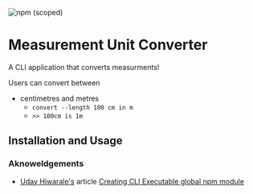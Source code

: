 ![npm (scoped)](https://img.shields.io/npm/v/@akp-13/conversions)

# Measurement Unit Converter

A CLI application that converts measurments!

Users can convert between

-   centimetres and metres
    -   `convert --length 100 cm in m`
    -   `>> 100cm is 1m`

## Installation and Usage

### Aknoweldgements

-   [Uday Hiwarale's](https://medium.com/@thatisuday) article [Creating CLI Executable global npm module](https://medium.com/jspoint/creating-cli-executable-global-npm-module-5ef734febe32)

